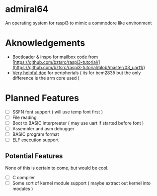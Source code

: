 # admiral64
An operating system for raspi3 to mimic a commodore like environment

# Aknowledgements
- Bootloader & inspo for mailbox code from [https://github.com/bztsrc/raspi3-tutorial/](https://github.com/bztsrc/raspi3-tutorial/blob/master/03_uart1/)
- [Very helpful doc](https://www.raspberrypi.org/app/uploads/2012/02/BCM2835-ARM-Peripherals.pdf) for peripherials ( its for bcm2835 but the only difference is the arm core used )

# Planned Features
- [ ] SSFN font support ( will use temp font first )
- [ ] File reading
- [ ] Boot to BASIC interpreater ( may use uart if started before font )
- [ ] Assembler and asm debugger
- [ ] BASIC program format
- [ ] ELF execution support
## Potential Features
None of this is certain to come, but would be cool.
- [ ] C compiler
- [ ] Some sort of kernel module support ( maybe extract out kernel into modules )
